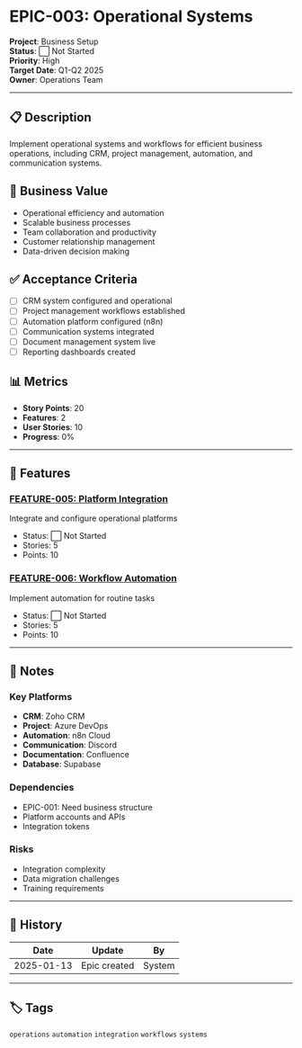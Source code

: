 # EPIC-003: Operational Systems

**Project**: Business Setup  
**Status**: ⬜ Not Started  
**Priority**: High  
**Target Date**: Q1-Q2 2025  
**Owner**: Operations Team  

---

## 📋 Description

Implement operational systems and workflows for efficient business operations, including CRM, project management, automation, and communication systems.

## 🎯 Business Value

- Operational efficiency and automation
- Scalable business processes
- Team collaboration and productivity
- Customer relationship management
- Data-driven decision making

## ✅ Acceptance Criteria

- [ ] CRM system configured and operational
- [ ] Project management workflows established
- [ ] Automation platform configured (n8n)
- [ ] Communication systems integrated
- [ ] Document management system live
- [ ] Reporting dashboards created

## 📊 Metrics

- **Story Points**: 20
- **Features**: 2
- **User Stories**: 10
- **Progress**: 0%

---

## 🔗 Features

### [FEATURE-005: Platform Integration](Features/FEATURE-005-Platform-Integration.md)
Integrate and configure operational platforms
- Status: ⬜ Not Started
- Stories: 5
- Points: 10

### [FEATURE-006: Workflow Automation](Features/FEATURE-006-Workflow-Automation.md)
Implement automation for routine tasks
- Status: ⬜ Not Started
- Stories: 5
- Points: 10

---

## 📝 Notes

### Key Platforms
- **CRM**: Zoho CRM
- **Project**: Azure DevOps
- **Automation**: n8n Cloud
- **Communication**: Discord
- **Documentation**: Confluence
- **Database**: Supabase

### Dependencies
- EPIC-001: Need business structure
- Platform accounts and APIs
- Integration tokens

### Risks
- Integration complexity
- Data migration challenges
- Training requirements

---

## 🔄 History

| Date | Update | By |
|------|--------|-----|
| 2025-01-13 | Epic created | System |

---

## 🏷️ Tags

`operations` `automation` `integration` `workflows` `systems`